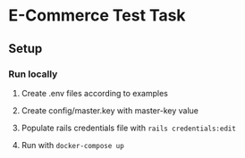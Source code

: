 # E-Commerce Test Task

## Setup

### Run locally

1. Create .env files according to examples

2. Create config/master.key with master-key value

3. Populate rails credentials file with `rails credentials:edit`

4. Run with `docker-compose up`
